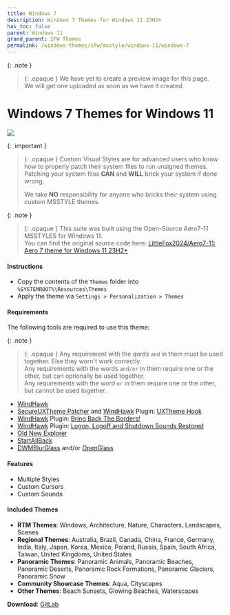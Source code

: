 ```yaml
---
title: Windows 7
description: Windows 7 Themes for Windows 11 23H2+
has_toc: false
parent: Windows 11
grand_parent: SFW Themes
permalink: /windows-themes/sfw/msstyle/windows-11/windows-7
---
```


{: .note }
> {: .opaque }
> We have yet to create a preview image for this page.  
> We will get one uploaded as soon as we have it created.

Windows 7 Themes for Windows 11
===============================

![][Preview]

{: .important }
> {: .opaque }
> Custom Visual Styles are for advanced users who know how to properly patch their system files to run unsigned themes. 
> Patching your system files **CAN** and **WILL** brick your system if done wrong.
>
> We take **NO** responsibility for anyone who bricks their system using custom MSSTYLE themes.

{: .note }
> {: .opaque }
> This suite was built using the Open-Source Aero7-11 MSSTYLES for Windows 11.  
> You can find the original source code here: [LittleFox2024/Aero7-11: Aero 7 theme for Windows 11 23H2+][Original]

#### Instructions

*   Copy the contents of the `Themes` folder into `%SYSTEMROOT%\Resources\Themes`
*   Apply the theme via `Settings > Personalization > Themes`

#### Requirements
The following tools are required to use this theme:

{: .note }
> {: .opaque }
> Any requirement with the qords `and` in them must be used together. Else they worn't work correctly.  
> Any requirements with the words `and/or` in them require one or the other, but can optionally be used together.  
> Any requirements with the word `or` in them require one or the other, but cannot be used together.

*   [WindHawk][WindHawk]
*   [SecureUXTheme Patcher][SecureUXTheme] and [WindHawk][WindHawk] Plugin: [UXTheme Hook][UXThemeHook]
*   [WindHawk][WindHawk] Plugin: [Bring Back The Borders!][BringBackTheBorders]
*   [WindHawk][WindHawk] Plugin: [Logon, Logoff and Shutdown Sounds Restored][SoundsRestored]
*   [Old New Explorer][OldNewExplorer]
*   [StartAllBack][StartAllBack]
*   [DWMBlurGlass][DWMBlurGlass] and/or [OpenGlass][OpenGlass]

#### Features

*   Multiple Styles
*   Custom Cursors
*   Custom Sounds

#### Included Themes

*   **RTM Themes**: Windows, Architecture, Nature, Characters, Landscapes, Scenes
*   **Regional Themes**: Australia, Brazil, Canada, China, France, Germany, India, Italy, Japan, Korea, Mexico, Poland, Russia, Spain, South Africa, Taiwan, United Kingdoms, United States
*   **Panoramic Themes**: Panoramic Animals, Panoramic Beaches, Panoramic Deserts, Panoramic Rock Formations, Panoramic Glaciers, Panoramic Snow
*   **Community Showcase Themes**: Aqua, Cityscapes
*   **Other Themes**: Beach Sunsets, Glowing Beaches, Waterscapes
  
  
**Download**: [GitLab][GitLab]

<!-- ///////////////////////////////////////////////////////////////////////////////////////////////////////////////////////////////////////////////////// -->

[Preview]: /assets/images/themes/

[WindHawk]: https://windhawk.net/
[BringBackTheBorders]: https://windhawk.net/mods/w11-dwm-fix/
[SoundsRestored]: https://windhawk.net/mods/logon-logoff-shutdown-sounds
[ResourceRedirect]: https://windhawk.net/mods/icon-resource-redirect
[UxThemeHook]: https://windhawk.net/mods/uxtheme-hook
[SecureUxTheme]: https://github.com/namazso/SecureUxTheme
[OldNewExplorer]: https://msfn.org/board/topic/170375-oldnewexplorer-119/
[DWMBlurGlass]: https://github.com/Maplespe/DWMBlurGlass
[OpenGlass]: https://virtualcustoms.net/showthread.php/88998-OpenGlass-Installer-22H2
[StartAllBack]: https://www.startallback.com/

[Original]: https://github.com/LittleFox2024/Aero7-11

[GitLab]: https://gitlab.com/the-back-room/Themes/-/tree/main/MSSTYLE/SFW/Windows-11/Windows-7-for-Windows-11

<!-- ///////////////////////////////////////////////////////////////////////////////////////////////////////////////////////////////////////////////////// -->
